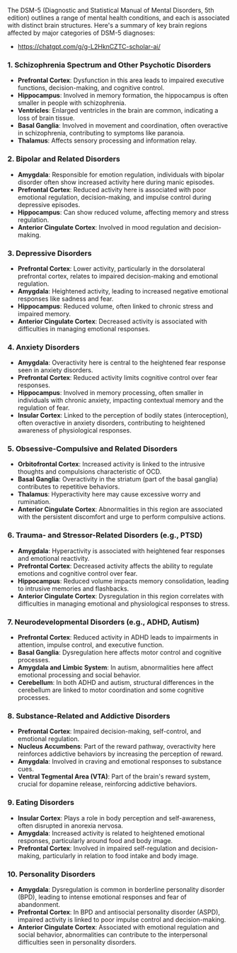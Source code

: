 The DSM-5 (Diagnostic and Statistical Manual of Mental Disorders, 5th edition) outlines a range of mental health conditions, and each is associated with distinct brain structures. Here's a summary of key brain regions affected by major categories of DSM-5 diagnoses:

* https://chatgpt.com/g/g-L2HknCZTC-scholar-ai/

### 1. **Schizophrenia Spectrum and Other Psychotic Disorders**
   - **Prefrontal Cortex**: Dysfunction in this area leads to impaired executive functions, decision-making, and cognitive control.
   - **Hippocampus**: Involved in memory formation, the hippocampus is often smaller in people with schizophrenia.
   - **Ventricles**: Enlarged ventricles in the brain are common, indicating a loss of brain tissue.
   - **Basal Ganglia**: Involved in movement and coordination, often overactive in schizophrenia, contributing to symptoms like paranoia.
   - **Thalamus**: Affects sensory processing and information relay.

### 2. **Bipolar and Related Disorders**
   - **Amygdala**: Responsible for emotion regulation, individuals with bipolar disorder often show increased activity here during manic episodes.
   - **Prefrontal Cortex**: Reduced activity here is associated with poor emotional regulation, decision-making, and impulse control during depressive episodes.
   - **Hippocampus**: Can show reduced volume, affecting memory and stress regulation.
   - **Anterior Cingulate Cortex**: Involved in mood regulation and decision-making.

### 3. **Depressive Disorders**
   - **Prefrontal Cortex**: Lower activity, particularly in the dorsolateral prefrontal cortex, relates to impaired decision-making and emotional regulation.
   - **Amygdala**: Heightened activity, leading to increased negative emotional responses like sadness and fear.
   - **Hippocampus**: Reduced volume, often linked to chronic stress and impaired memory.
   - **Anterior Cingulate Cortex**: Decreased activity is associated with difficulties in managing emotional responses.

### 4. **Anxiety Disorders**
   - **Amygdala**: Overactivity here is central to the heightened fear response seen in anxiety disorders.
   - **Prefrontal Cortex**: Reduced activity limits cognitive control over fear responses.
   - **Hippocampus**: Involved in memory processing, often smaller in individuals with chronic anxiety, impacting contextual memory and the regulation of fear.
   - **Insular Cortex**: Linked to the perception of bodily states (interoception), often overactive in anxiety disorders, contributing to heightened awareness of physiological responses.

### 5. **Obsessive-Compulsive and Related Disorders**
   - **Orbitofrontal Cortex**: Increased activity is linked to the intrusive thoughts and compulsions characteristic of OCD.
   - **Basal Ganglia**: Overactivity in the striatum (part of the basal ganglia) contributes to repetitive behaviors.
   - **Thalamus**: Hyperactivity here may cause excessive worry and rumination.
   - **Anterior Cingulate Cortex**: Abnormalities in this region are associated with the persistent discomfort and urge to perform compulsive actions.

### 6. **Trauma- and Stressor-Related Disorders (e.g., PTSD)**
   - **Amygdala**: Hyperactivity is associated with heightened fear responses and emotional reactivity.
   - **Prefrontal Cortex**: Decreased activity affects the ability to regulate emotions and cognitive control over fear.
   - **Hippocampus**: Reduced volume impacts memory consolidation, leading to intrusive memories and flashbacks.
   - **Anterior Cingulate Cortex**: Dysregulation in this region correlates with difficulties in managing emotional and physiological responses to stress.

### 7. **Neurodevelopmental Disorders (e.g., ADHD, Autism)**
   - **Prefrontal Cortex**: Reduced activity in ADHD leads to impairments in attention, impulse control, and executive function.
   - **Basal Ganglia**: Dysregulation here affects motor control and cognitive processes.
   - **Amygdala and Limbic System**: In autism, abnormalities here affect emotional processing and social behavior.
   - **Cerebellum**: In both ADHD and autism, structural differences in the cerebellum are linked to motor coordination and some cognitive processes.

### 8. **Substance-Related and Addictive Disorders**
   - **Prefrontal Cortex**: Impaired decision-making, self-control, and emotional regulation.
   - **Nucleus Accumbens**: Part of the reward pathway, overactivity here reinforces addictive behaviors by increasing the perception of reward.
   - **Amygdala**: Involved in craving and emotional responses to substance cues.
   - **Ventral Tegmental Area (VTA)**: Part of the brain's reward system, crucial for dopamine release, reinforcing addictive behaviors.

### 9. **Eating Disorders**
   - **Insular Cortex**: Plays a role in body perception and self-awareness, often disrupted in anorexia nervosa.
   - **Amygdala**: Increased activity is related to heightened emotional responses, particularly around food and body image.
   - **Prefrontal Cortex**: Involved in impaired self-regulation and decision-making, particularly in relation to food intake and body image.

### 10. **Personality Disorders**
   - **Amygdala**: Dysregulation is common in borderline personality disorder (BPD), leading to intense emotional responses and fear of abandonment.
   - **Prefrontal Cortex**: In BPD and antisocial personality disorder (ASPD), impaired activity is linked to poor impulse control and decision-making.
   - **Anterior Cingulate Cortex**: Associated with emotional regulation and social behavior, abnormalities can contribute to the interpersonal difficulties seen in personality disorders.

